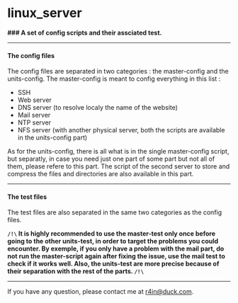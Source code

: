 # linux_server

**### A set of config scripts and their assciated test.**

---
#### The config files

The config files are separated in two categories : the master-config and the units-config.
The master-config is meant to config everything in this list :
- SSH
- Web server
- DNS server (to resolve localy the name of the website)
- Mail server
- NTP server
- NFS server (with another physical server, both the scripts are available in the units-config part)

As for the units-config, there is all what is in the single master-config script, but separatly,
in case you need just one part of some part but not all of them, please refere to this part.
The script of the second server to store and compress the files and directories are also available in this part.

---
#### The test files

The test files are also separated in the same two categories as the config files.

**`/!\` It is highly recommended to use the master-test only once before going to the other units-test, in order to target the problems you could encounter.
By exemple, if you only have a problem with the mail part, do not run the master-script again after fixing the issue, use the mail test to check if it works well.
Also, the units-test are more precise because of their separation with the rest of the parts. `/!\`**

---
If you have any question, please contact me at r4in@duck.com.
